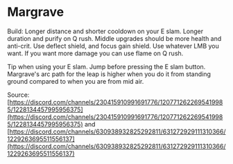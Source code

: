 # Margrave

Build: Longer distance and shorter cooldown on your E slam. Longer duration and purify on Q rush. Middle upgrades should be more health and anti-crit. Use deflect shield, and focus gain shield. Use whatever LMB you want. If you want more damage you can use flame on Q rush.

Tip when using your E slam. Jump before pressing the E slam button. Margrave's arc path for the leap is higher when you do it from standing ground compared to when you are from mid air.

Source: [https://discord.com/channels/230415910991691776/1207712622695419985/1228134457995956375](https://discord.com/channels/230415910991691776/1207712622695419985/1228134457995956375) and [https://discord.com/channels/630938932825292811/631272929111310366/1229263695511556137](https://discord.com/channels/630938932825292811/631272929111310366/1229263695511556137)
